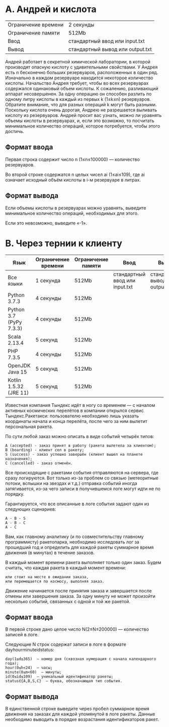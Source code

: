 # A. Андрей и кислота
|  |  |
|--|--|
|Ограничение времени|2 секунды|
|Ограничение памяти|512Mb|
|Ввод|стандартный ввод или input.txt|
|Вывод|стандартный вывод или output.txt|

Андрей работает в секретной химической лаборатории, в которой производят опасную кислоту с удивительными свойствами. У Андрея есть n бесконечно больших резервуаров, расположенных в один ряд. Изначально в каждом резервуаре находится некоторое количество кислоты. Начальство Андрея требует, чтобы во всех резервуарах содержался одинаковый объем кислоты. К сожалению, разливающий аппарат несовершенен. За одну операцию он способен разлить по одному литру кислоты в каждый из первых k (1≤k≤n) резервуаров. Обратите внимание, что для разных операций k могут быть разными. Поскольку кислота очень дорогая, Андрею не разрешается выливать кислоту из резервуаров. Андрей просит вас узнать, можно ли уравнять объемы кислоты в резервуарах, и, если это возможно, то посчитать минимальное количество операций, которое потребуется, чтобы этого достичь.

## Формат ввода
Первая строка содержит число n (1≤n≤100000) — количество резервуаров.

Во второй строке содержатся n целых чисел ai (1≤ai≤109), где ai означает исходный объём кислоты в i-м резервуаре в литрах.
## Формат вывода
Если объемы кислоты в резервуарах можно уравнять, выведите минимальное количество операций, необходимых для этого.

Если это невозможно, выведите «-1».


# B. Через тернии к клиенту
|Язык|Ограничение времени|Ограничение памяти|Ввод|Вывод|
|--|--|--|--|--|
|Все языки|1 секунда|512Mb|стандартный ввод или input.txt|стандартный вывод или output.txt|
|Python 3.7.3|4 секунды|512Mb|
|Python 3.7 (PyPy 7.3.3)|4 секунды|512Mb|
|Scala 2.13.4|5 секунд|512Mb|
|PHP 7.3.5|4 секунды|512Mb|
|OpenJDK Java 15|5 секунд|512Mb|
|Kotlin 1.5.32 (JRE 11)|5 секунд|512Mb|

Известная компания Тындекс идёт в ногу со временем — с началом активных космических перелётов в компании открылся сервис Тындекс.Ракетакси: пользователю необходимо лишь указать координаты начала и конца перелёта, после чего за ним вылетит персональная ракета.

По сути любой заказ можно описать в виде событий четырёх типов:

    A (accepted) - заказ принят в работу (ракета вылетела за клиентом);
    B (boarding) - клиент сел в ракету;
    S (success) - заказ успешно завершён (клиент вышел на планете назначения);
    C (cancelled) - заказ отменён.

Все происходящие с ракетами события отправляются на сервера, где сразу логируются. Вот только из-за проблем со связью (метеоритные потоки, вспышки на звездах и т.д.) отправка событий иногда затягивается, из-за чего записи в получившемся логе могут идти не по порядку.

Гарантируется, что все описанные в логе события задают один из следующих сценариев:

    A - B - S
    A - B - C
    A - C

Вам, как главному аналитику (и по совместительству главному программисту) ракетопарка, необходимо исследовать лог за прошедший год и определить для каждой ракеты суммарное время движения (в минутах) в течение заказов.

В каждый момент времени ракета выполняет только один заказ. Будем считать, что каждая ракета в каждый момент времени:

    или стоит на месте в ожидании заказа,
    или перемещается по космосу, выполняя заказ.

Движение начинается после принятия заказа и завершается после отмены или завершения заказа. За одну минуту не может произойти несколько событий, связанных с одной и той же ракетой.

## Формат ввода
В первой строке дано целое число N(2≤N≤200000)  — количество записей в логе.

Следующие N строк содержат записи в логе в формате dayhourminuteidstatus:

    day(1≤d≤365)  — номер дня (сквозная нумерация с начала календарного года);
    hour(0≤h<24)  — часы;
    minute(0≤m<60)  — минуты;
    id(0≤id≤109)  — уникальный идентификатор ракеты;
    status∈{A,B,S,C}  — буква, обозначающая тип события.

## Формат вывода
В единственной строке выведите через пробел суммарное время движения на заказах для каждой упомянутой в логе ракеты. Данные необходимо выводить в порядке возрастания идентификаторов ракет. 